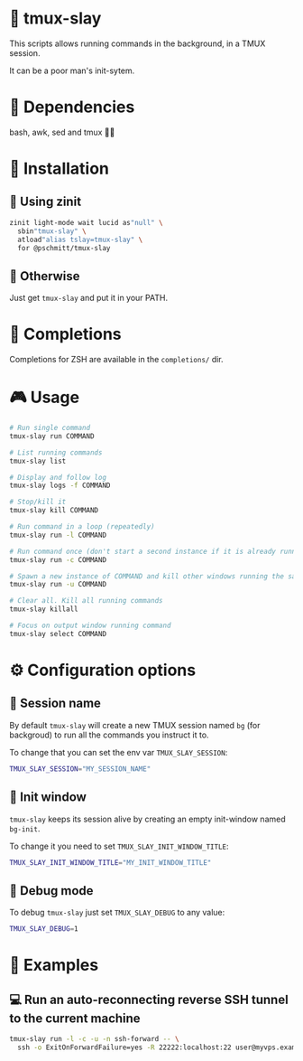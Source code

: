 # 🚬 tmux-slay

This scripts allows running commands in the background, in a TMUX session.

It can be a poor man's init-sytem.

# 🚏 Dependencies

bash, awk, sed and tmux 🤷‍♂️

# 🔨 Installation

## 🧊 Using zinit

```zsh
zinit light-mode wait lucid as"null" \
  sbin"tmux-slay" \
  atload"alias tslay=tmux-slay" \
  for @pschmitt/tmux-slay
```

## 🦆 Otherwise

Just get `tmux-slay` and put it in your PATH.

# 🎼 Completions

Completions for ZSH are available in the `completions/` dir.

# 🎮 Usage

```bash
# Run single command
tmux-slay run COMMAND

# List running commands
tmux-slay list

# Display and follow log
tmux-slay logs -f COMMAND

# Stop/kill it
tmux-slay kill COMMAND

# Run command in a loop (repeatedly)
tmux-slay run -l COMMAND

# Run command once (don't start a second instance if it is already running)
tmux-slay run -c COMMAND

# Spawn a new instance of COMMAND and kill other windows running the same command
tmux-slay run -u COMMAND

# Clear all. Kill all running commands
tmux-slay killall

# Focus on output window running command
tmux-slay select COMMAND
```

# ⚙️ Configuration options

## 👶 Session name

By default `tmux-slay` will create a new TMUX session named `bg` (for
backgroud) to run all the commands you instruct it to.

To change that you can set the env var `TMUX_SLAY_SESSION`:

```bash
TMUX_SLAY_SESSION="MY_SESSION_NAME"
```

## 🌅 Init window

`tmux-slay` keeps its session alive by creating an empty init-window named
`bg-init`.

To change it you need to set `TMUX_SLAY_INIT_WINDOW_TITLE`:

```bash
TMUX_SLAY_INIT_WINDOW_TITLE="MY_INIT_WINDOW_TITLE"
```

## 🐛 Debug mode

To debug `tmux-slay` just set `TMUX_SLAY_DEBUG` to any value:

```bash
TMUX_SLAY_DEBUG=1
```

# 🧪 Examples

## 💻 Run an auto-reconnecting reverse SSH tunnel to the current machine

```bash
tmux-slay run -l -c -u -n ssh-forward -- \
  ssh -o ExitOnForwardFailure=yes -R 22222:localhost:22 user@myvps.example.com
```
